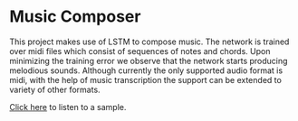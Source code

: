 # Music Composer

This project makes use of LSTM to compose music. The network is trained over midi files which consist of sequences of notes and chords. Upon minimizing the training error we observe that the network starts producing melodious sounds. Although currently the only supported audio format is midi, with the help of music transcription the support can be extended to variety of other formats.

[Click here](/outputs/great_song.mid) to listen to a sample.